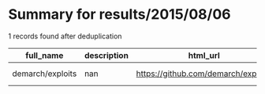 
# Summary for results/2015/08/06
    
1 records found after deduplication

| full_name | description | html_url | matched_list | matched_count | pushed_at | size | stargazers_count | language | forks_count |
|------------------|---------------|-------------------------------------|----------------|-----------------|---------------------------|--------|--------------------|------------|---------------|
| demarch/exploits | nan | https://github.com/demarch/exploits | ['exploit'] | 1 | 2015-08-06 02:04:27+00:00 | 0 | 0 | nan | 0 |

